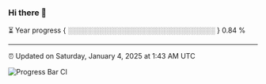 ### Hi there 👋

⏳ Year progress { ░░░░░░░░░░░░░░░░░░░░░░░░░░░░░░ } 0.84 %

---

⏰ Updated on Saturday, January 4, 2025 at 1:43 AM UTC

![Progress Bar CI](https://github.com/arthurbuhl/arthurbuhl/workflows/Progress%20Bar%20CI/badge.svg)
